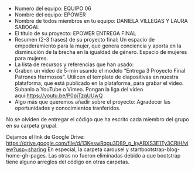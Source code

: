 - Numero del equipo: EQUIPO 06
- Nombre del equipo: EPOWER
- Nombre de todos miembros en tu equipo: DANIELA VILLEGAS Y LAURA SABOGAL
- El título de su proyecto: EPOWER ENTREGA FINAL
- Resumen (2-3 frases) de su proyecto final: Un espacio de empoderamiento para la mujer, que genera conciencia y aporta en la disminución de la brecha en la igualdad de género. Espacio de mujeres para mujeres.
- La lista de recursos y referencias que han usado: 
- Graben un video de 5-min usando el modelo “Entrega 3 Proyecto Final Patrones Hermosos”. Utilicen el template de diapositivas en nuestra plataforma, que está publicado en la plataforma, para grabar el video. Subanlo a YouTube o Vimeo. Pongan la liga del vídeo aquí:https://youtu.be/P0pjTzqUUwQ 
- Algo más que queremos añadir sobre el proyecto: Agradecer las oportunidades y conocimientos tranferidos.

No se olviden de entregar el código que ha escrito cada miembro del grupo en su carpeta grupal.

Dejamos el link de Google Drive: https://drive.google.com/file/d/13KeswRqgu3D89_p_kyABXS3E1Ty3CRiH/view?usp=sharing
En especial, la carpeta carousel y startbootstrap-blog-home-gh-pages. Las otras no fueron eliminadas debido a que bootstrap tiene alguno arreglos del código en otras carpetas. 
